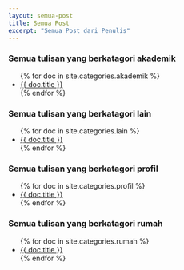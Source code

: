 ```yaml
---
layout: semua-post
title: Semua Post
excerpt: "Semua Post dari Penulis"
---
```



### Semua tulisan yang berkatagori akademik 

<ul>
    {% for doc in site.categories.akademik %}
        <li><a href="{{ site.github.url }}{{ doc.url }}">{{ doc.title }}</a></li>
    {% endfor %}
</ul>

### Semua tulisan yang berkatagori lain 

<ul>
    {% for doc in site.categories.lain %}
        <li><a href="{{ site.github.url }}{{ doc.url }}">{{ doc.title }}</a></li>
    {% endfor %}
</ul>

### Semua tulisan yang berkatagori profil 

<ul>
    {% for doc in site.categories.profil %}
        <li><a href="{{ site.github.url }}{{ doc.url }}">{{ doc.title }}</a></li>
    {% endfor %}
</ul>

### Semua tulisan yang berkatagori rumah 

<ul>
    {% for doc in site.categories.rumah %}
        <li><a href="{{ site.github.url }}{{ doc.url }}">{{ doc.title }}</a></li>
    {% endfor %}
</ul>